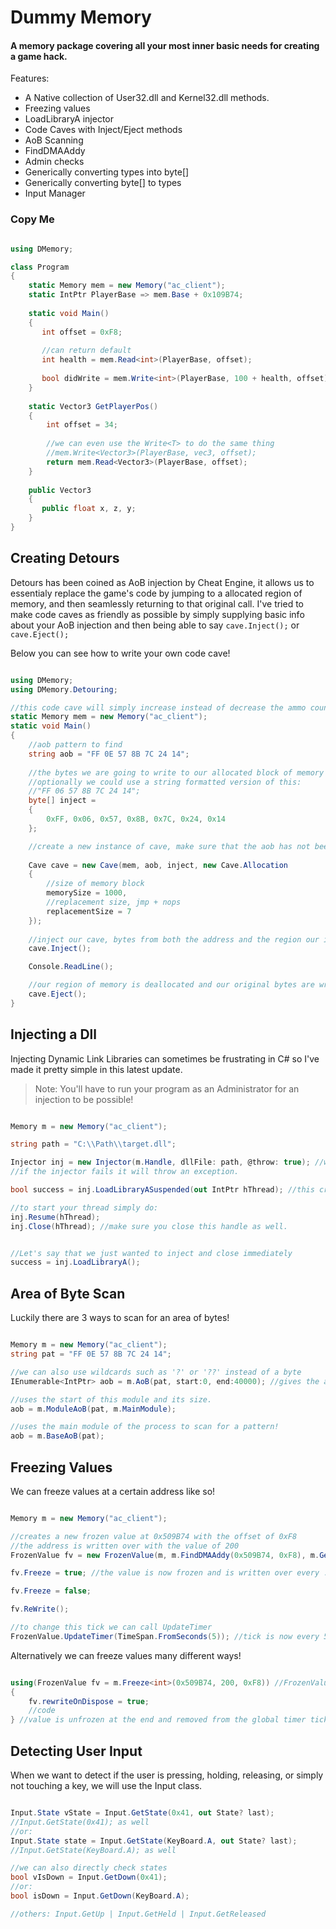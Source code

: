 # Dummy Memory

#### A memory package covering all your most inner basic needs for creating a game hack.

Features:

* A Native collection of User32.dll and Kernel32.dll methods.
* Freezing values
* LoadLibraryA injector
* Code Caves with Inject/Eject methods
* AoB Scanning
* FindDMAAddy
* Admin checks
* Generically converting types into byte[]
* Generically converting byte[] to types
* Input Manager

### Copy Me 

```csharp

using DMemory;

class Program
{
    static Memory mem = new Memory("ac_client");
    static IntPtr PlayerBase => mem.Base + 0x109B74;
    
    static void Main()
    {
       int offset = 0xF8;
       
       //can return default 
       int health = mem.Read<int>(PlayerBase, offset);
       
       bool didWrite = mem.Write<int>(PlayerBase, 100 + health, offset);
    }
    
    static Vector3 GetPlayerPos()
    {
        int offset = 34;
        
        //we can even use the Write<T> to do the same thing
        //mem.Write<Vector3>(PlayerBase, vec3, offset);
        return mem.Read<Vector3>(PlayerBase, offset);
    }
    
    public Vector3
    {
       public float x, z, y;
    }
}
``` 

## Creating Detours

Detours has been coined as AoB injection by Cheat Engine, it allows us to essentialy replace the game's code by jumping to a allocated region of memory, and then seamlessly returning to that original call. I've tried to make code caves as friendly as possible by simply supplying basic info about your AoB injection and then being able to say `cave.Inject();` or `cave.Eject();`

Below you can see how to write your own code cave! 

```csharp

using DMemory;
using DMemory.Detouring;

//this code cave will simply increase instead of decrease the ammo count.
static Memory mem = new Memory("ac_client");
static void Main()
{
    //aob pattern to find
    string aob = "FF 0E 57 8B 7C 24 14";
    
    //the bytes we are going to write to our allocated block of memory
    //optionally we could use a string formatted version of this:
    //"FF 06 57 8B 7C 24 14";
    byte[] inject =
    {
        0xFF, 0x06, 0x57, 0x8B, 0x7C, 0x24, 0x14
    };

    //create a new instance of cave, make sure that the aob has not been changed or written to by another 'Cave' or CheatEngine
    
    Cave cave = new Cave(mem, aob, inject, new Cave.Allocation
    {
        //size of memory block
        memorySize = 1000,
        //replacement size, jmp + nops
        replacementSize = 7
    });
   
    //inject our cave, bytes from both the address and the region our inserted
    cave.Inject();

    Console.ReadLine();

    //our region of memory is deallocated and our original bytes are written back to the address
    cave.Eject();
}
```

## Injecting a Dll

Injecting Dynamic Link Libraries can sometimes be frustrating in C# so I've made it pretty simple in this latest update. 

> Note: You'll have to run your program as an Administrator for an injection to be possible!


```csharp

Memory m = new Memory("ac_client");

string path = "C:\\Path\\target.dll";

Injector inj = new Injector(m.Handle, dllFile: path, @throw: true); //we indicate that we want to inject the Process Handle for m with the dll from the path. 
//if the injector fails it will throw an exception.

bool success = inj.LoadLibraryASuspended(out IntPtr hThread); //this creates a suspended remote thread that can later be resumed/closed.

//to start your thread simply do:
inj.Resume(hThread);
inj.Close(hThread); //make sure you close this handle as well.


//Let's say that we just wanted to inject and close immediately
success = inj.LoadLibraryA();

```

## Area of Byte Scan

Luckily there are 3 ways to scan for an area of bytes!

```csharp

Memory m = new Memory("ac_client");
string pat = "FF 0E 57 8B 7C 24 14";

//we can also use wildcards such as '?' or '??' instead of a byte
IEnumerable<IntPtr> aob = m.AoB(pat, start:0, end:40000); //gives the addresses of byte[] that match this pattern

//uses the start of this module and its size.
aob = m.ModuleAoB(pat, m.MainModule);

//uses the main module of the process to scan for a pattern!
aob = m.BaseAoB(pat); 
```

## Freezing Values

We can freeze values at a certain address like so!

```csharp

Memory m = new Memory("ac_client");

//creates a new frozen value at 0x509B74 with the offset of 0xF8
//the address is written over with the value of 200
FrozenValue fv = new FrozenValue(m, m.FindDMAAddy(0x509B74, 0xF8), m.GetBytes(200));

fv.Freeze = true; //the value is now frozen and is written over every .125 seconds.

fv.Freeze = false;

fv.ReWrite();

//to change this tick we can call UpdateTimer
FrozenValue.UpdateTimer(TimeSpan.FromSeconds(5)); //tick is now every 5 seconds.

```

Alternatively we can freeze values many different ways!


```csharp

using(FrozenValue fv = m.Freeze<int>(0x509B74, 200, 0xF8)) //FrozenValue implements IDispoable.
{
    fv.rewriteOnDispose = true;
    //code
} //value is unfrozen at the end and removed from the global timer tick.

```

## Detecting User Input

When we want to detect if the user is pressing, holding, releasing, or simply not touching a key, we will use the Input class.

```csharp

Input.State vState = Input.GetState(0x41, out State? last);
//Input.GetState(0x41); as well
//or:
Input.State state = Input.GetState(KeyBoard.A, out State? last); 
//Input.GetState(KeyBoard.A); as well

//we can also directly check states 
bool vIsDown = Input.GetDown(0x41);
//or:
bool isDown = Input.GetDown(KeyBoard.A);

//others: Input.GetUp | Input.GetHeld | Input.GetReleased

```
